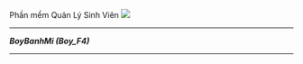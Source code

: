 ﻿Phần mềm Quản Lý Sinh Viên
 <img src="http://imgur.com/a/W67nQ">
************************
***BoyBanhMi (Boy_F4)***
************************
